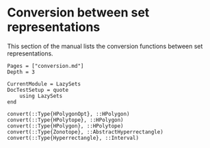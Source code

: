 # Conversion between set representations

This section of the manual lists the conversion functions between set
representations.

```@contents
Pages = ["conversion.md"]
Depth = 3
```

```@meta
CurrentModule = LazySets
DocTestSetup = quote
    using LazySets
end
```

```@docs
convert(::Type{HPolygonOpt}, ::HPolygon)
convert(::Type{HPolytope}, ::HPolygon)
convert(::Type{HPolygon}, ::HPolytope)
convert(::Type{Zonotope}, ::AbstractHyperrectangle)
convert(::Type{Hyperrectangle}, ::Interval)
```
